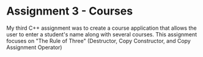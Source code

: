 # Assignment 3 - Courses
My third C++ assignment was to create a course application that allows the user to enter a student's name along with several courses. This assignment focuses on "The Rule of Three" (Destructor, Copy Constructor, and Copy Assignment Operator)
